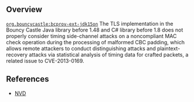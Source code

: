 ## Overview
[`org.bouncycastle:bcprov-ext-jdk15on`](http://search.maven.org/#search%7Cga%7C1%7Ca%3A%22bcprov-ext-jdk15on%22)
The TLS implementation in the Bouncy Castle Java library before 1.48 and C# library before 1.8 does not properly consider timing side-channel attacks on a noncompliant MAC check operation during the processing of malformed CBC padding, which allows remote attackers to conduct distinguishing attacks and plaintext-recovery attacks via statistical analysis of timing data for crafted packets, a related issue to CVE-2013-0169.

## References
- [NVD](https://web.nvd.nist.gov/view/vuln/detail?vulnId=CVE-2013-1624)